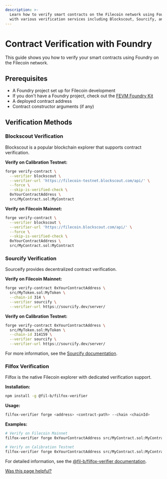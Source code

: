 ```yaml
---
description: >-
  Learn how to verify smart contracts on the Filecoin network using Foundry
  with various verification services including Blockscout, Sourcify, and Filfox.
---
```


# Contract Verification with Foundry

This guide shows you how to verify your smart contracts using Foundry on the Filecoin network.

## Prerequisites

- A Foundry project set up for Filecoin development
- If you don't have a Foundry project, check out the [FEVM Foundry Kit](/smart-contracts/developing-contracts/foundry.md)
- A deployed contract address
- Contract constructor arguments (if any)

## Verification Methods

### Blockscout Verification

Blockscout is a popular blockchain explorer that supports contract verification.

**Verify on Calibration Testnet:**
```bash
forge verify-contract \
  --verifier blockscout \
  --verifier-url 'https://filecoin-testnet.blockscout.com/api/' \
  --force \
  --skip-is-verified-check \
  0xYourContractAddress \
  src/MyContract.sol:MyContract
```

**Verify on Filecoin Mainnet:**
```bash
forge verify-contract \
  --verifier blockscout \
  --verifier-url 'https://filecoin.blockscout.com/api/' \
  --force \
  --skip-is-verified-check \
  0xYourContractAddress \
  src/MyContract.sol:MyContract
```

### Sourcify Verification

Sourceify provides decentralized contract verification.

**Verify on Filecoin Mainnet:**
```bash
forge verify-contract 0xYourContractAddress \
  src/MyToken.sol:MyToken \
  --chain-id 314 \
  --verifier sourcify \
  --verifier-url https://sourcify.dev/server/
```

**Verify on Calibration Testnet:**
```bash
forge verify-contract 0xYourContractAddress \
  src/MyToken.sol:MyToken \
  --chain-id 314159 \
  --verifier sourcify \
  --verifier-url https://sourcify.dev/server/
```

For more information, see the [Sourcify documentation](https://docs.sourcify.dev/docs/how-to-verify/).

### Filfox Verification

Filfox is the native Filecoin explorer with dedicated verification support.

**Installation:**
```bash
npm install -g @fil-b/filfox-verifier
```

**Usage:**
```bash
filfox-verifier forge <address> <contract-path> --chain <chainId>
```

**Examples:**

```bash
# Verify on Filecoin Mainnet
filfox-verifier forge 0xYourContractAddress src/MyContract.sol:MyContract --chain 314

# Verify on Calibration Testnet
filfox-verifier forge 0xYourContractAddress src/MyContract.sol:MyContract --chain 314159
```

For detailed information, see the [@fil-b/filfox-verifier documentation](https://www.npmjs.com/package/@fil-b/filfox-verifier).

[Was this page helpful?](https://airtable.com/apppq4inOe4gmSSlk/pagoZHC2i1iqgphgl/form?prefill_Page+URL=https://docs.filecoin.io/smart-contracts/developing-contracts/verify-a-contract/programmatically/foundry)
